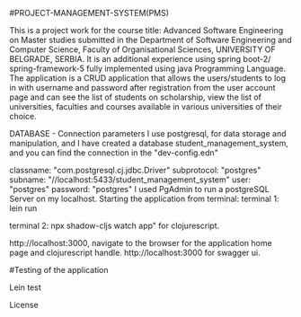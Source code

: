 #PROJECT-MANAGEMENT-SYSTEM(PMS)

This is a project work for the course title: Advanced Software Engineering on Master studies submitted in the Department of Software Engineering and Computer Science, Faculty of Organisational Sciences, UNIVERSITY OF BELGRADE, SERBIA. It is an additional experience using spring boot-2/ spring-framework-5 fully implemented using java Programming Language. The application is a CRUD application that allows the users/students to log in with username and password after registration from the user account page and can see the list of students on scholarship, view the list of universities, faculties and courses available in various universities of their choice.

DATABASE - Connection parameters
I use postgresql, for data storage and manipulation, and I have created a database student_management_system, and you can find the connection in the "dev-config.edn"

classname: "com.postgresql.cj.jdbc.Driver"
subprotocol: "postgres"
subname: "//localhost:5433/student_management_system"
user: "postgres"
password: "postgres"
I used PgAdmin to run a postgreSQL Server on my localhost.
Starting the application from terminal:
terminal 1: lein run

terminal 2: npx shadow-cljs watch app" for clojurescript.

http://localhost:3000, navigate to the browser for the application home page and clojurescript handle. http://localhost:3000 for swagger ui.

#Testing of the application

Lein test


License

